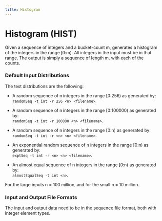 ```yaml
---
title: Histogram
---
```


# Histogram (HIST)

Given a sequence of integers and a bucket-count m, generates a
histogram of the integers in the range [0:m).  All integers in the
input must be in that range.  The output is simply a sequence of
length m, with each of the counts.

### Default Input Distributions

The test distributions are the following:

- A random sequence of n integers in the range [0:256) 
as generated by:  
`randomSeq -t int -r 256 <n> <filename>`.

- A random sequence of n integers in the range [0:100000) 
as generated by:  
`randomSeq -t int -r 100000 <n> <filename>`.

- A random sequence of n integers in the range [0:n) 
as generated by:  
`randomSeq -t int -r <n> <n> <filename>`.

- An exponential random sequence of n integers in the range [0:n)
as generated by:  
`exptSeq -t int -r <n> <n> <filename>`.

- An almost equal sequence of n integers in the range [0:n)
as generated by:  
`almostEqualSeq -t int <n>`.

For the large inputs n = 100 million, and for the small n = 10 million.

### Input and Output File Formats

The input and output data need to be in the [sequence file format](../fileFormats/sequence.html),
both with integer element types.
